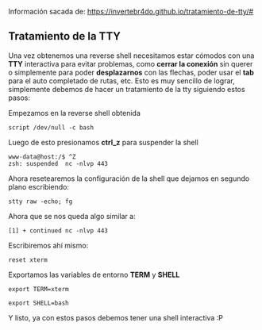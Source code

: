 Información sacada de: https://invertebr4do.github.io/tratamiento-de-tty/#

<h2>Tratamiento de la TTY</h2>

Una vez obtenemos una reverse shell necesitamos estar cómodos con una **TTY** interactiva para evitar problemas, como **cerrar la conexión** sin querer o simplemente para poder **desplazarnos** con las flechas, poder usar el **tab** para el auto completado de rutas, etc. Esto es muy sencillo de lograr, simplemente debemos de hacer un tratamiento de la tty siguiendo estos pasos:

Empezamos en la reverse shell obtenida

```
script /dev/null -c bash
```

Luego de esto presionamos **ctrl_z** para suspender la shell

```
www-data@host:/$ ^Z
zsh: suspended  nc -nlvp 443
```

Ahora resetearemos la configuración de la shell que dejamos en segundo plano escribiendo: 

```
stty raw -echo; fg
```

Ahora que se nos queda algo similar a:
```
[1] + continued nc -nlvp 443
```

Escribiremos ahí mismo:

```
reset xterm
```

Exportamos las variables de entorno **TERM** y **SHELL**

```
export TERM=xterm
```

```
export SHELL=bash
```

Y listo, ya con estos pasos debemos tener una shell interactiva :P
